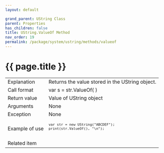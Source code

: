```yaml
---
layout: default

grand_parent: UString Class
parent: Properties
has_children: false
title: UString.ValueOf Method
nav_order: 19
permalink: /package/system/ustring/methods/valueof
---
```

# {{ page.title }}

<table>
  <tr>
    <td>Explanation</td>
    <td colspan="2">Returns the value stored in the UString object.</td>
  </tr>
  <tr>
    <td>Call format</td>
    <td colspan="2">var s = str.ValueOf( )</td>
  </tr>
  <tr>
    <td>Return value</td>
    <td colspan="2">Value of UString object</td>
  </tr>  
  <tr>
    <td>Arguments</td>
    <td colspan="2">None</td>
  </tr>
  <tr>
    <td>Exception</td>
    <td colspan="2">None</td>
  </tr>
  <tr>
    <td>Example of use</td>
    <td colspan="2"><code><pre>
var str = new UString("ABCDEF");
print(str.ValueOf(), "\n");
    </pre></code></td>
  </tr>
  <tr>
    <td>Related item</td>
    <td colspan="2"></td>
  </tr>
</table>